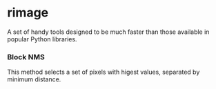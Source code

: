 # rimage
A set of handy tools designed to be much faster than those available in popular Python libraries.

### Block NMS
This method selects a set of pixels with higest values, separated by minimum distance.
